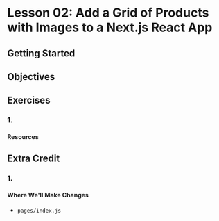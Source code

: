 # Lesson 02: Add a Grid of Products with Images to a Next.js React App

## Getting Started

## Objectives

## Exercises

### 1.

#### Resources

## Extra Credit

### 1.

#### Where We'll Make Changes
* `pages/index.js`